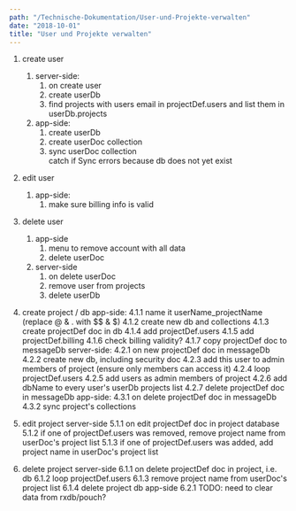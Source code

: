 ```yaml
---
path: "/Technische-Dokumentation/User-und-Projekte-verwalten"
date: "2018-10-01"
title: "User und Projekte verwalten"
---
```


1. create user
   1. server-side:
       1. on create user
       2. create userDb
       3. find projects with users email in projectDef.users and list them in userDb.projects
   2. app-side:
       1. create userDb
       2. create userDoc collection
       3. sync userDoc collection<br/>
          catch if Sync errors because db does not yet exist
2. edit user
   1. app-side:
       1. make sure billing info is valid

3. delete user
   1. app-side
       1. menu to remove account with all data
       2. delete userDoc
   2. server-side
       1. on delete userDoc
       2. remove user from projects
       3. delete userDb

4.    create project / db
      app-side:
4.1.1 name it userName_projectName (replace @ & . with $$ & $)
4.1.2 create new db and collections
4.1.3 create projectDef doc in db
4.1.4 add projectDef.users
4.1.5 add projectDef.billing
4.1.6 check billing validity?
4.1.7 copy projectDef doc to messageDb
      server-side:
4.2.1 on new projectDef doc in messageDb
4.2.2 create new db, including security doc
4.2.3 add this user to admin members of project (ensure only members can access it)
4.2.4 loop projectDef.users
4.2.5 add users as admin members of project
4.2.6 add dbName to every user's userDb projects list
4.2.7 delete projectDef doc in messageDb
      app-side:
4.3.1 on delete projectDef doc in messageDb
4.3.2 sync project's collections

5.    edit project
      server-side
5.1.1  on edit projectDef doc in project database
5.1.2 if one of projectDef.users was removed, remove project name from userDoc's project list
5.1.3 if one of projectDef.users was added, add project name in userDoc's project list

6.    delete project
      server-side
6.1.1 on delete projectDef doc in project, i.e. db
6.1.2 loop projectDef.users
6.1.3 remove project name from userDoc's project list
6.1.4 delete project db
      app-side
6.2.1 TODO: need to clear data from rxdb/pouch?